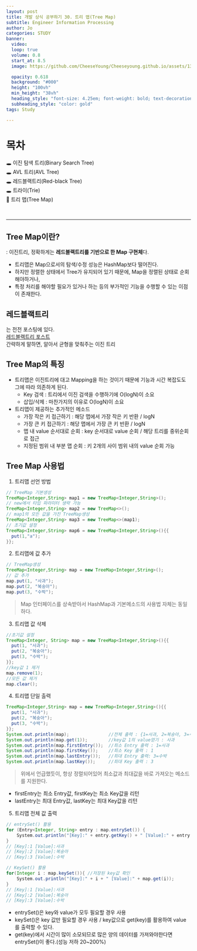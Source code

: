 ```yaml
---
layout: post
title: 개발 상식 공부하기 30. 트리 맵(Tree Map)
subtitle: Engineer Information Processing
author: Jo
categories: STUDY
banner:
  video: 
  loop: true
  volume: 0.8
  start_at: 8.5
  image: https://github.com/CheeseYoung/Cheeseyoung.github.io/assets/132384527/6a385442-d36c-4d79-ba0d-dcd4b89e4e5a

  opacity: 0.618
  background: "#000"
  height: "100vh"
  min_height: "38vh"
  heading_style: "font-size: 4.25em; font-weight: bold; text-decoration: underline"
  subheading_style: "color: gold"
tags: Study

---
```


# 목차
🕳 이진 탐색 트리(Binary Search Tree) <br>
🕳 AVL 트리(AVL Tree) <br>
🕳 레드블랙트리(Red-black Tree) <br>
🕳 트라이(Trie) <br>
📌 트리 맵(Tree Map) <br>

<br>
<hr>

## Tree Map이란?
: 이진트리, 정확하게는 <b>레드블랙트리를 기반으로 한 Map 구현체</b>다.
- 트리맵은 Map으로서의 탐색/수정 성능은 HashMap보다 떨어진다.
- 하지만 정렬한 상태에서 Tree가 유지되어 있기 때문에, Map을 정렬된 상태로 순회해야하거나,
- 특정 처리를 해야할 필요가 있거나 하는 등의 부가적인 기능을 수행할 수 있는 이점이 존재한다.
  
## 레드블랙트리
는 전전 포스팅에 있다. <br>
<a href = "https://cheeseyoung.github.io/study/2024/03/04/as28.html" target="_blank">레드블랙트리 포스트</a> <br>
간략하게 말하면, 알아서 균형을 맞춰주는 이진 트리

## Tree Map의 특징
- 트리맵은 이진트리에 대고 Mapping을 하는 것이기 때문에 기능과 시간 복잡도도 그에 따라 의존하게 된다.
  - Key 검색 : 트리에서 이진 검색을 수행하기에 O(logN)이 소요
  - 삽입/삭제 : 마찬가지의 이유로 O(logN)이 소요
- 트리맵이 제공하는 추가적인 메소드
  - 가장 작은 키 접근하기 : 해당 맵에서 가장 작은 키 반환 / logN
  - 가장 큰 키 접근하기 : 해당 맵에서 가장 큰 키 반환 / logN
  - 맵 내 value 순서대로 순회 : key 순서대로 value 순회 / 해당 트리를 중위순회로 접근
  - 지정된 범위 내 부분 맵 순회 : 키 2개의 사이 범위 내의 value 순회 가능


## Tree Map 사용법

1. 트리맵 선언 방법
```java
// TreeMap 기본생성
TreeMap<Integer,String> map1 = new TreeMap<Integer,String>();
// new에서 타입 파라미터 생략 가능
TreeMap<Integer,String> map2 = new TreeMap<>();
// map1의 모든 값을 가진 TreeMap생성
TreeMap<Integer,String> map3 = new TreeMap<>(map1);
// 초기값 설정
TreeMap<Integer,String> map6 = new TreeMap<Integer,String>(){{
  put(1,"a");
}};
```

2. 트리맵에 값 추가
```java
// TreeMap생성
TreeMap<Integer,String> map = new TreeMap<Integer,String>();
// 값 추가
map.put(1, "사과");
map.put(2, "복숭아");
map.put(3, "수박");
```
> Map 인터페이스를 상속받아서 HashMap과 기본메소드의 사용법 자체는 동일하다.

3. 트리맵 값 삭제
```java
//초기값 설정
TreeMap<Integer, String> map = new TreeMap<Integer,String>(){{
  put(1, "사과");
  put(2, "복숭아");
  put(3, "수박");
}};
//key값 1 제거
map.remove(1);
//모든 값 제거
map.clear(); 
```

4. 트리맵 단일 출력
```java
TreeMap<Integer,String> map = new TreeMap<Integer,String>(){{
  put(1, "사과");
  put(2, "복숭아");
  put(3, "수박");
}};
System.out.println(map);               //전체 출력 : {1=사과, 2=복숭아, 3=수박}
System.out.println(map.get(1));        //key값 1의 value얻기 : 사과
System.out.println(map.firstEntry());  //최소 Entry 출력 : 1=사과
System.out.println(map.firstKey());    //최소 Key 출력 : 1
System.out.println(map.lastEntry());   //최대 Entry 출력: 3=수박
System.out.println(map.lastKey());     //최대 Key 출력 : 3
```
> 위에서 언급했듯이, 항상 정렬되어있어 최소값과 최대값을 바로 가져오는 메소드를 지원한다.
- firstEntry는 최소 Entry값, firstKey는 최소 Key값을 리턴
- lastEntry는 최대 Entry값, lastKey는 최대 Key값을 리턴

5. 트리맵 전체 값 출력
```java
// entrySet() 활용
for (Entry<Integer, String> entry : map.entrySet()) {
    System.out.println("[Key]:" + entry.getKey() + " [Value]:" + entry.getValue());
}
// [Key]:1 [Value]:사과
// [Key]:2 [Value]:복숭아
// [Key]:3 [Value]:수박

// KeySet() 활용
for(Integer i : map.keySet()){ //저장된 key값 확인
    System.out.println("[Key]:" + i + " [Value]:" + map.get(i));
}
// [Key]:1 [Value]:사과
// [Key]:2 [Value]:복숭아
// [Key]:3 [Value]:수박
```
- entrySet()은 key와 value가 모두 필요할 경우 사용
- keySet()은 key 값만 필요할 경우 사용 / key값으로 get(key)를 활용하여 value를 출력할 수 있다.
- get(key)에서 시간이 많이 소모되므로 많은 양의 데이터를 가져와야한다면 entrySet()이 좋다.(성능 저하 20~200%)










